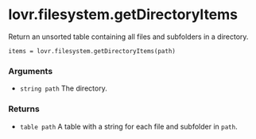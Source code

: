 <!--
category: reference
-->

lovr.filesystem.getDirectoryItems
===

Return an unsorted table containing all files and subfolders in a directory.

    items = lovr.filesystem.getDirectoryItems(path)

### Arguments

- `string path` The directory.

### Returns

- `table path` A table with a string for each file and subfolder in `path`.
